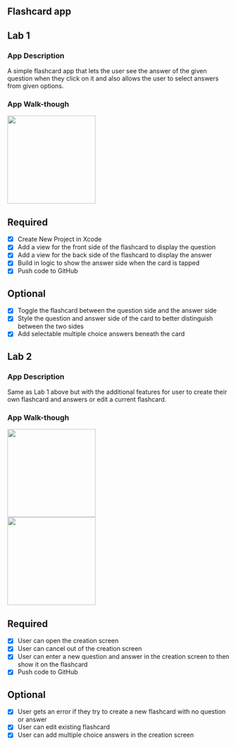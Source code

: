 ## Flashcard app

## Lab 1

### App Description
A simple flashcard app that lets the user see the answer of the given question when they click on it and also allows the user to select answers from given options.

### App Walk-though


<img src="http://g.recordit.co/KE8ufi48sv.gif" width=200><br>


## Required
- [x] Create New Project in Xcode
- [x] Add a view for the front side of the flashcard to display the question
- [x] Add a view for the back side of the flashcard to display the answer
- [x] Build in logic to show the answer side when the card is tapped
- [x] Push code to GitHub
## Optional
- [x] Toggle the flashcard between the question side and the answer side
- [x] Style the question and answer side of the card to better distinguish between the two sides
- [x] Add selectable multiple choice answers beneath the card

## Lab 2

### App Description
Same as Lab 1 above but with the additional features for user to create their own flashcard and answers or edit a current flashcard.

### App Walk-though

<img src="http://g.recordit.co/Io0AkMtokS.gif" width=200><br>
<img src="http://g.recordit.co/SEeFYhtIjv.gif" width=200><br>
 
## Required
- [x] User can open the creation screen
- [x] User can cancel out of the creation screen
- [x] User can enter a new question and answer in the creation screen to then show it on the flashcard
- [x] Push code to GitHub
## Optional
- [x] User gets an error if they try to create a new flashcard with no question or answer
- [x] User can edit existing flashcard
- [x] User can add multiple choice answers in the creation screen
